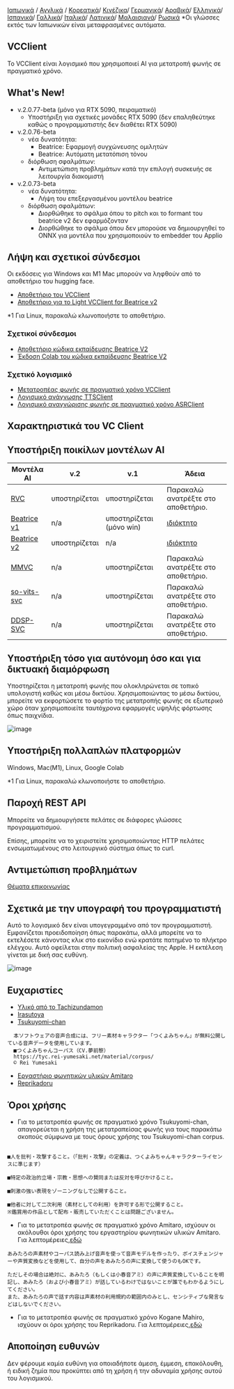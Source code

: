 [Ιαπωνικά](/README.md) /
[Αγγλικά](/docs_i18n/README_en.md) /
[Κορεατικά](/docs_i18n/README_ko.md)/
[Κινέζικα](/docs_i18n/README_zh.md)/
[Γερμανικά](/docs_i18n/README_de.md)/
[Αραβικά](/docs_i18n/README_ar.md)/
[Ελληνικά](/docs_i18n/README_el.md)/
[Ισπανικά](/docs_i18n/README_es.md)/
[Γαλλικά](/docs_i18n/README_fr.md)/
[Ιταλικά](/docs_i18n/README_it.md)/
[Λατινικά](/docs_i18n/README_la.md)/
[Μαλαισιανά](/docs_i18n/README_ms.md)/
[Ρωσικά](/docs_i18n/README_ru.md)
*Οι γλώσσες εκτός των Ιαπωνικών είναι μεταφρασμένες αυτόματα.

## VCClient

Το VCClient είναι λογισμικό που χρησιμοποιεί AI για μετατροπή φωνής σε πραγματικό χρόνο.

## What's New!

* v.2.0.77-beta (μόνο για RTX 5090, πειραματικό)
  * Υποστήριξη για σχετικές μονάδες RTX 5090 (δεν επαληθεύτηκε καθώς ο προγραμματιστής δεν διαθέτει RTX 5090)
* v.2.0.76-beta
  * νέα δυνατότητα:
    * Beatrice: Εφαρμογή συγχώνευσης ομιλητών
    * Beatrice: Αυτόματη μετατόπιση τόνου
  * διόρθωση σφαλμάτων:
    * Αντιμετώπιση προβλημάτων κατά την επιλογή συσκευής σε λειτουργία διακομιστή
* v.2.0.73-beta
  * νέα δυνατότητα:
    * Λήψη του επεξεργασμένου μοντέλου beatrice
  * διόρθωση σφαλμάτων:
    * Διορθώθηκε το σφάλμα όπου το pitch και το formant του beatrice v2 δεν εφαρμόζονταν
    * Διορθώθηκε το σφάλμα όπου δεν μπορούσε να δημιουργηθεί το ONNX για μοντέλα που χρησιμοποιούν το embedder του Applio

## Λήψη και σχετικοί σύνδεσμοι

Οι εκδόσεις για Windows και M1 Mac μπορούν να ληφθούν από το αποθετήριο του hugging face.

* [Αποθετήριο του VCClient](https://huggingface.co/wok000/vcclient000/tree/main)
* [Αποθετήριο για το Light VCClient for Beatrice v2](https://huggingface.co/wok000/light_vcclient_beatrice/tree/main)

*1 Για Linux, παρακαλώ κλωνοποιήστε το αποθετήριο.

### Σχετικοί σύνδεσμοι

* [Αποθετήριο κώδικα εκπαίδευσης Beatrice V2](https://huggingface.co/fierce-cats/beatrice-trainer)
* [Έκδοση Colab του κώδικα εκπαίδευσης Beatrice V2](https://github.com/w-okada/beatrice-trainer-colab)

### Σχετικό λογισμικό

* [Μετατροπέας φωνής σε πραγματικό χρόνο VCClient](https://github.com/w-okada/voice-changer)
* [Λογισμικό ανάγνωσης TTSClient](https://github.com/w-okada/ttsclient)
* [Λογισμικό αναγνώρισης φωνής σε πραγματικό χρόνο ASRClient](https://github.com/w-okada/asrclient)

## Χαρακτηριστικά του VC Client

## Υποστήριξη ποικίλων μοντέλων AI

| Μοντέλα AI                                                                                                     | v.2       | v.1                  | Άδεια                                                                                 |
| ------------------------------------------------------------------------------------------------------------ | --------- | -------------------- | ------------------------------------------------------------------------------------------ |
| [RVC ](https://github.com/RVC-Project/Retrieval-based-Voice-Conversion-WebUI/blob/main/docs/jp/README.ja.md) | υποστηρίζεται | υποστηρίζεται            | Παρακαλώ ανατρέξτε στο αποθετήριο.                                                             |
| [Beatrice v1](https://prj-beatrice.com/)                                                                     | n/a       | υποστηρίζεται (μόνο win) | [ιδιόκτητο](https://github.com/w-okada/voice-changer/tree/master/server/voice_changer/Beatrice) |
| [Beatrice v2](https://prj-beatrice.com/)                                                                     | υποστηρίζεται | n/a                  | [ιδιόκτητο](https://huggingface.co/wok000/vcclient_model/blob/main/beatrice_v2_beta/readme.md)  |
| [MMVC](https://github.com/isletennos/MMVC_Trainer)                                                           | n/a       | υποστηρίζεται            | Παρακαλώ ανατρέξτε στο αποθετήριο.                                                             |
| [so-vits-svc](https://github.com/svc-develop-team/so-vits-svc)                                               | n/a       | υποστηρίζεται            | Παρακαλώ ανατρέξτε στο αποθετήριο.                                                             |
| [DDSP-SVC](https://github.com/yxlllc/DDSP-SVC)                                                               | n/a       | υποστηρίζεται            | Παρακαλώ ανατρέξτε στο αποθετήριο.                                                             |

## Υποστήριξη τόσο για αυτόνομη όσο και για δικτυακή διαμόρφωση

Υποστηρίζεται η μετατροπή φωνής που ολοκληρώνεται σε τοπικό υπολογιστή καθώς και μέσω δικτύου.
Χρησιμοποιώντας το μέσω δικτύου, μπορείτε να εκφορτώσετε το φορτίο της μετατροπής φωνής σε εξωτερικό χώρο όταν χρησιμοποιείτε ταυτόχρονα εφαρμογές υψηλής φόρτωσης όπως παιχνίδια.

![image](https://user-images.githubusercontent.com/48346627/206640768-53f6052d-0a96-403b-a06c-6714a0b7471d.png)

## Υποστήριξη πολλαπλών πλατφορμών

Windows, Mac(M1), Linux, Google Colab

*1 Για Linux, παρακαλώ κλωνοποιήστε το αποθετήριο.

## Παροχή REST API

Μπορείτε να δημιουργήσετε πελάτες σε διάφορες γλώσσες προγραμματισμού.

Επίσης, μπορείτε να το χειριστείτε χρησιμοποιώντας HTTP πελάτες ενσωματωμένους στο λειτουργικό σύστημα όπως το curl.

## Αντιμετώπιση προβλημάτων

[Θέματα επικοινωνίας](tutorials/trouble_shoot_communication_ja.md)

## Σχετικά με την υπογραφή του προγραμματιστή

Αυτό το λογισμικό δεν είναι υπογεγραμμένο από τον προγραμματιστή. Εμφανίζεται προειδοποίηση όπως παρακάτω, αλλά μπορείτε να το εκτελέσετε κάνοντας κλικ στο εικονίδιο ενώ κρατάτε πατημένο το πλήκτρο ελέγχου. Αυτό οφείλεται στην πολιτική ασφαλείας της Apple. Η εκτέλεση γίνεται με δική σας ευθύνη.

![image](https://user-images.githubusercontent.com/48346627/212567711-c4a8d599-e24c-4fa3-8145-a5df7211f023.png)

## Ευχαριστίες

* [Υλικό από το Tachizundamon](https://seiga.nicovideo.jp/seiga/im10792934)
* [Irasutoya](https://www.irasutoya.com/)
* [Tsukuyomi-chan](https://tyc.rei-yumesaki.net/)

```
  本ソフトウェアの音声合成には、フリー素材キャラクター「つくよみちゃん」が無料公開している音声データを使用しています。
  ■つくよみちゃんコーパス（CV.夢前黎）
  https://tyc.rei-yumesaki.net/material/corpus/
  © Rei Yumesaki
```

* [Εργαστήριο φωνητικών υλικών Amitaro](https://amitaro.net/)
* [Reprikadoru](https://kikyohiroto1227.wixsite.com/kikoto-utau)

## Όροι χρήσης

* Για το μετατροπέα φωνής σε πραγματικό χρόνο Tsukuyomi-chan, απαγορεύεται η χρήση της μετατραπείσας φωνής για τους παρακάτω σκοπούς σύμφωνα με τους όρους χρήσης του Tsukuyomi-chan corpus.

```

■人を批判・攻撃すること。（「批判・攻撃」の定義は、つくよみちゃんキャラクターライセンスに準じます）

■特定の政治的立場・宗教・思想への賛同または反対を呼びかけること。

■刺激の強い表現をゾーニングなしで公開すること。

■他者に対して二次利用（素材としての利用）を許可する形で公開すること。
※鑑賞用の作品として配布・販売していただくことは問題ございません。
```

* Για το μετατροπέα φωνής σε πραγματικό χρόνο Amitaro, ισχύουν οι ακόλουθοι όροι χρήσης του εργαστηρίου φωνητικών υλικών Amitaro. Για λεπτομέρειες,[εδώ](https://amitaro.net/voice/faq/#index_id6)

```
あみたろの声素材やコーパス読み上げ音声を使って音声モデルを作ったり、ボイスチェンジャーや声質変換などを使用して、自分の声をあみたろの声に変換して使うのもOKです。

ただしその場合は絶対に、あみたろ（もしくは小春音アミ）の声に声質変換していることを明記し、あみたろ（および小春音アミ）が話しているわけではないことが誰でもわかるようにしてください。
また、あみたろの声で話す内容は声素材の利用規約の範囲内のみとし、センシティブな発言などはしないでください。
```

* Για το μετατροπέα φωνής σε πραγματικό χρόνο Kogane Mahiro, ισχύουν οι όροι χρήσης του Reprikadoru. Για λεπτομέρειες,[εδώ](https://kikyohiroto1227.wixsite.com/kikoto-utau/ter%EF%BD%8Ds-of-service)

## Αποποίηση ευθυνών

Δεν φέρουμε καμία ευθύνη για οποιαδήποτε άμεση, έμμεση, επακόλουθη, ή ειδική ζημία που προκύπτει από τη χρήση ή την αδυναμία χρήσης αυτού του λογισμικού.
